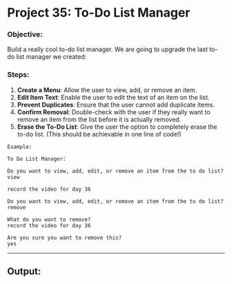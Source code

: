 # Project 35: To-Do List Manager

### Objective:
Build a really cool to-do list manager. We are going to upgrade the last to-do list manager we created:

### Steps:
1. **Create a Menu**: Allow the user to view, add, or remove an item.
2. **Edit Item Text**: Enable the user to edit the text of an item on the list.
3. **Prevent Duplicates**: Ensure that the user cannot add duplicate items.
4. **Confirm Removal**: Double-check with the user if they really want to remove an item from the list before it is actually removed.
5. **Erase the To-Do List**: Give the user the option to completely erase the to-do list. (This should be achievable in one line of code!)

```plaintext
Example:

To Do List Manager:

Do you want to view, add, edit, or remove an item from the to do list?
view

record the video for day 36

Do you want to view, add, edit, or remove an item from the to do list?
remove

What do you want to remove?
record the video for day 36

Are you sure you want to remove this?
yes
```
---

## Output:
